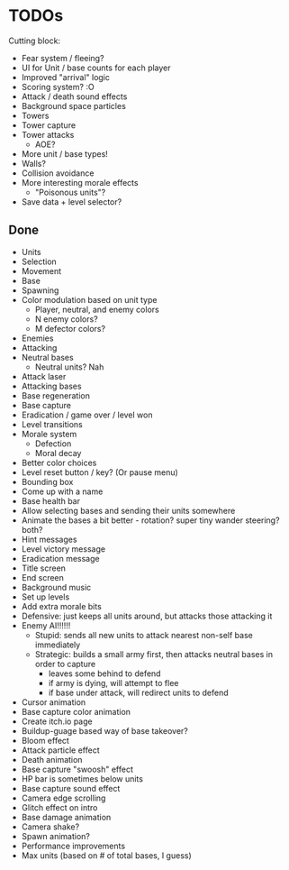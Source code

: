 # TODOs

Cutting block:
- Fear system / fleeing?
- UI for Unit / base counts for each player
- Improved "arrival" logic
- Scoring system? :O
- Attack / death sound effects
- Background space particles
- Towers
- Tower capture
- Tower attacks
  - AOE?
- More unit / base types!
- Walls?
- Collision avoidance
- More interesting morale effects
  - "Poisonous units"?
- Save data + level selector?

## Done

- Units
- Selection
- Movement
- Base
- Spawning
- Color modulation based on unit type
  - Player, neutral, and enemy colors
  - N enemy colors?
  - M defector colors?
- Enemies
- Attacking
- Neutral bases
  - Neutral units? Nah
- Attack laser
- Attacking bases
- Base regeneration
- Base capture
- Eradication / game over / level won
- Level transitions
- Morale system
  - Defection
  - Moral decay
- Better color choices
- Level reset button / key? (Or pause menu)
- Bounding box
- Come up with a name
- Base health bar
- Allow selecting bases and sending their units somewhere
- Animate the bases a bit better - rotation? super tiny wander steering? both?
- Hint messages
- Level victory message
- Eradication message
- Title screen
- End screen
- Background music
- Set up levels
- Add extra morale bits
- Defensive: just keeps all units around, but attacks those attacking it
- Enemy AI!!!!!!
  - Stupid: sends all new units to attack nearest non-self base immediately
  - Strategic: builds a small army first, then attacks neutral bases in order to capture
      - leaves some behind to defend
      - if army is dying, will attempt to flee
      - if base under attack, will redirect units to defend
- Cursor animation
- Base capture color animation
- Create itch.io page
- Buildup-guage based way of base takeover?
- Bloom effect
- Attack particle effect
- Death animation
- Base capture "swoosh" effect
- HP bar is sometimes below units
- Base capture sound effect
- Camera edge scrolling
- Glitch effect on intro
- Base damage animation
- Camera shake?
- Spawn animation?
- Performance improvements
- Max units (based on # of total bases, I guess)
